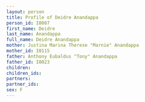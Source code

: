 ```yaml
---
layout: person
title: Profile of Deidre Anandappa
person_id: I0087
first_name: Deidre
last_name: Anandappa
full_name: Deidre Anandappa
mother: Justina Marina Therese "Marnie" Anandappa
mother_id: I0115
father: Anthony Eubaldus "Tony" Anandappa
father_id: I0023
children:
children_ids:
partners:
partner_ids:
sex: F
---
```


